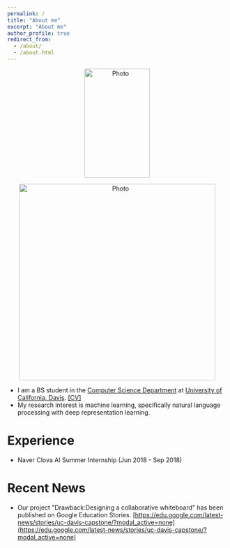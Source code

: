 ```yaml
---
permalink: /
title: "About me"
excerpt: "About me"
author_profile: true
redirect_from: 
  - /about/
  - /about.html
---
```


<p align="center">
  <img src="https://yunwontae.github.io/images/yunwon.png?raw=true" alt="Photo" style="height: 250; width: 150px;"/> 
</p>

<p align="center">
  <img src="https://yunwontae.github.io/files/1.png?raw=true" alt="Photo" style="width: 450px;"/> 
</p>

* I am a BS student in the [Computer Science Department](http://www.cs.ucdavis.edu/) at [University of California, Davis](https://www.ucdavis.edu/). [[CV]](http://yunwontae.github.io/files/Yunwon_Tae.pdf)
* My research interest is machine learning, specifically natural language processing with deep representation learning.

Experience
======
* Naver Clova AI Summer Internship (Jun 2018 - Sep 2018)

Recent News
======
* Our project "Drawback:Designing a collaborative whiteboard" has been published on Google Education Stories. [https://edu.google.com/latest-news/stories/uc-davis-capstone/?modal_active=none](https://edu.google.com/latest-news/stories/uc-davis-capstone/?modal_active=none)
